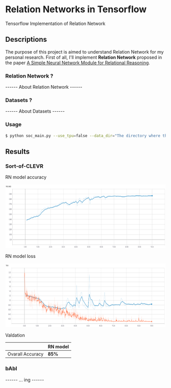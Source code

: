 # Relation Networks in Tensorflow
Tensorflow Implementation of Relation Network

## Descriptions
The purpose of this project is aimed to understand Relation Network for my personal research. First of all, I'll implement **Relation Network** proposed in the paper [A Simple Neural Network Module for Relational Reasoning](https://arxiv.org/abs/1706.01427).

### Relation Network ?

------ About Relation Network ------

### Datasets ?

------ About Datasets ------

### Usage 

```bash
$ python soc_main.py --use_tpu=false --data_dir="The directory where the input datais stored" --model_dir="The direcrtory where the model summaries are stored" 
```

## Results

### Sort-of-CLEVR

RN model accuracy

<img src="figure/soc_acc.png" height="200"/>

RN model loss

<img src="figure/soc_loss.png" height="200"/>

Valdation

| | RN model |
| --- | --- |
| Ovarall Accuracy | **85%** |


### bAbI

------ ... ing ------
